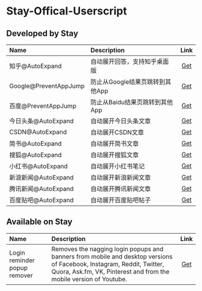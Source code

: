 # Stay-Offical-Userscript

## Developed by Stay
|  Name | Description | Link |
| :---- | :---- | :----: |
| 知乎@AutoExpand | 自动展开回答，支持知乎桌面版 | [Get](https://raw.githubusercontent.com/shenruisi/Stay-Offical-Userscript/main/zhihu/stay-zhihu.user.js) |
| Google@PreventAppJump | 防止从Google结果页跳转到其他App | [Get](https://raw.githubusercontent.com/shenruisi/Stay-Offical-Userscript/main/google/stay-google.user.js) |
| 百度@PreventAppJump | 防止从Baidu结果页跳转到其他App | [Get](https://raw.githubusercontent.com/shenruisi/Stay-Offical-Userscript/main/baidu/stay-baidu.user.js) |
| 今日头条@AutoExpand | 自动展开今日头条文章 | [Get](https://raw.githubusercontent.com/shenruisi/Stay-Offical-Userscript/main/toutiao/stay-toutiao.user.js) |
| CSDN@AutoExpand | 自动展开CSDN文章 | [Get](https://raw.githubusercontent.com/shenruisi/Stay-Offical-Userscript/main/csdn/stay-csdn.user.js) |
| 简书@AutoExpand | 自动展开简书文章 | [Get](https://raw.githubusercontent.com/shenruisi/Stay-Offical-Userscript/main/jianshu/stay-jianshu.user.js) |
| 搜狐@AutoExpand | 自动展开搜狐文章 | [Get](https://raw.githubusercontent.com/shenruisi/Stay-Offical-Userscript/main/sohu/stay-sohu.user.js) |
| 小红书@AutoExpand | 自动展开小红书笔记 | [Get](https://raw.githubusercontent.com/shenruisi/Stay-Offical-Userscript/main/xhs/stay-xhs.user.js) |
| 新浪新闻@AutoExpand | 自动展开新浪新闻文章 | [Get](https://raw.githubusercontent.com/shenruisi/Stay-Offical-Userscript/main/sina/stay-sina.user.js) |
| 腾讯新闻@AutoExpand | 自动展开腾讯新闻文章 | [Get](https://raw.githubusercontent.com/shenruisi/Stay-Offical-Userscript/main/newsqq/stay-newsqq.user.js) |
| 百度贴吧@AutoExpand | 自动展开百度贴吧帖子 | [Get](https://raw.githubusercontent.com/shenruisi/Stay-Offical-Userscript/main/tieba/stay-tieba.user.js) |

## Available on Stay
|  Name | Description | Link |
| :---- | :---- | :----: |
| Login reminder popup remover | Removes the nagging login popups and banners from mobile and desktop versions of Facebook, Instagram, Reddit, Twitter, Quora, Ask.fm, VK, Pinterest and from the mobile version of Youtube. | [Get](https://greasyfork.org/scripts/395497-login-reminder-popup-remover/code/Login%20reminder%20popup%20remover.user.js#bypass=true) |




